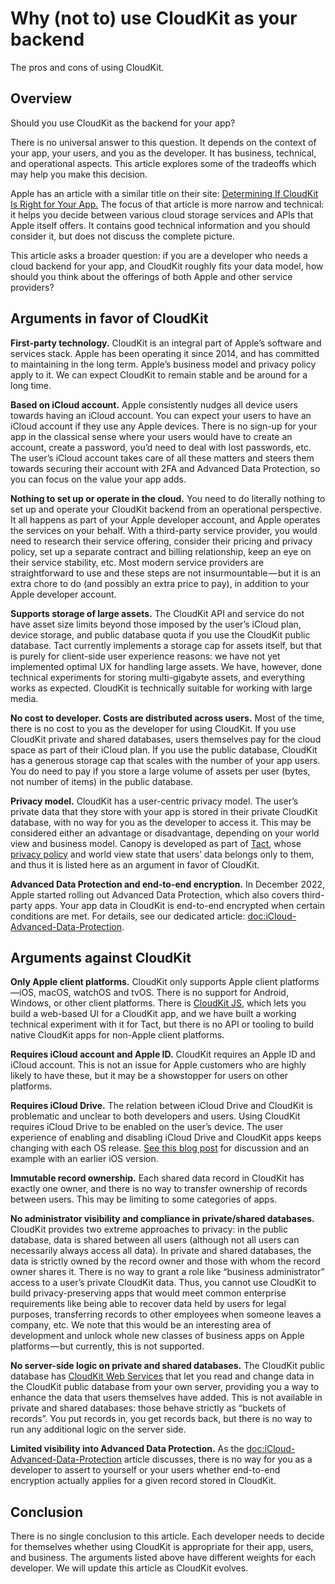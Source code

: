 # Why (not to) use CloudKit as your backend

The pros and cons of using CloudKit.

## Overview

Should you use CloudKit as the backend for your app?

There is no universal answer to this question. It depends on the context of your app, your users, and you as the developer. It has business, technical, and operational aspects. This article explores some of the tradeoffs which may help you make this decision.

Apple has an article with a similar title on their site: [Determining If CloudKit Is Right for Your App.](https://developer.apple.com/documentation/cloudkit/determining_if_cloudkit_is_right_for_your_app) The focus of that article is more narrow and technical: it helps you decide between various cloud storage services and APIs that Apple itself offers. It contains good technical information and you should consider it, but does not discuss the complete picture.

This article asks a broader question: if you are a developer who needs a cloud backend for your app, and CloudKit roughly fits your data model, how should you think about the offerings of both Apple and other service providers?

## Arguments in favor of CloudKit

**First-party technology.** CloudKit is an integral part of Apple’s software and services stack. Apple has been operating it since 2014, and has committed to maintaining in the long term. Apple’s business model and privacy policy apply to it. We can expect CloudKit to remain stable and be around for a long time.

**Based on iCloud account.** Apple consistently nudges all device users towards having an iCloud account. You can expect your users to have an iCloud account if they use any Apple devices. There is no sign-up for your app in the classical sense where your users would have to create an account, create a password, you’d need to deal with lost passwords, etc. The user’s iCloud account takes care of all these matters and steers them towards securing their account with 2FA and Advanced Data Protection, so you can focus on the value your app adds.

**Nothing to set up or operate in the cloud.** You need to do literally nothing to set up and operate your CloudKit backend from an operational perspective. It all happens as part of your Apple developer account, and Apple operates the services on your behalf. With a third-party service provider, you would need to research their service offering, consider their pricing and privacy policy, set up a separate contract and billing relationship, keep an eye on their service stability, etc. Most modern service providers are straightforward to use and these steps are not insurmountable — but it is an extra chore to do (and possibly an extra price to pay), in addition to your Apple developer account.

**Supports storage of large assets.** The CloudKit API and service do not have asset size limits beyond those imposed by the user’s iCloud plan, device storage, and public database quota if you use the CloudKit public database. Tact currently implements a storage cap for assets itself, but that is purely for client-side user experience reasons: we have not yet implemented optimal UX for handling large assets. We have, however, done technical experiments for storing multi-gigabyte assets, and everything works as expected. CloudKit is technically suitable for working with large media.

**No cost to developer. Costs are distributed across users.** Most of the time, there is no cost to you as the developer for using CloudKit. If you use CloudKit private and shared databases, users themselves pay for the cloud space as part of their iCloud plan. If you use the public database, CloudKit has a generous storage cap that scales with the number of your app users. You do need to pay if you store a large volume of assets per user (bytes, not number of items) in the public database.

**Privacy model.** CloudKit has a user-centric privacy model. The user’s private data that they store with your app is stored in their private CloudKit database, with no way for you as the developer to access it. This may be considered either an advantage or disadvantage, depending on your world view and business model. Canopy is developed as part of [Tact](https://justtact.com), whose [privacy policy](https://go.justtact.com/link/privacy) and world view state that users’ data belongs only to them, and thus it is listed here as an argument in favor of CloudKit.

**Advanced Data Protection and end-to-end encryption.** In December 2022, Apple started rolling out Advanced Data Protection, which also covers third-party apps. Your app data in CloudKit is end-to-end encrypted when certain conditions are met. For details, see our dedicated article: <doc:iCloud-Advanced-Data-Protection>.

## Arguments against CloudKit

**Only Apple client platforms.** CloudKit only supports Apple client platforms—iOS, macOS, watchOS and tvOS. There is no support for Android, Windows, or other client platforms. There is [CloudKit JS](https://developer.apple.com/documentation/cloudkitjs), which lets you build a web-based UI for a CloudKit app, and we have built a working technical experiment with it for Tact, but there is no API or tooling to build native CloudKit apps for non-Apple client platforms.

**Requires iCloud account and Apple ID.** CloudKit requires an Apple ID and iCloud account. This is not an issue for Apple customers who are highly likely to have these, but it may be a showstopper for users on other platforms.

**Requires iCloud Drive.** The relation between iCloud Drive and CloudKit is problematic and unclear to both developers and users. Using CloudKit requires iCloud Drive to be enabled on the user’s device. The user experience of enabling and disabling iCloud Drive and CloudKit apps keeps changing with each OS release. [See this blog post](https://blog.justtact.com/disabling-icloud-drive-should-not-disable-cloudkit-access/) for discussion and an example with an earlier iOS version.

**Immutable record ownership.** Each shared data record in CloudKit has exactly one owner, and there is no way to transfer ownership of records between users. This may be limiting to some categories of apps.

**No administrator visibility and compliance in private/shared databases.** CloudKit provides two extreme approaches to privacy: in the public database, data is shared between all users (although not all users can necessarily always access all data). In private and shared databases, the data is strictly owned by the record owner and those with whom the record owner shares it. There is no way to grant a role like “business administrator” access to a user’s private CloudKit data. Thus, you cannot use CloudKit to build privacy-preserving apps that would meet common enterprise requirements like being able to recover data held by users for legal purposes, transferring records to other employees when someone leaves a company, etc. We note that this would be an interesting area of development and unlock whole new classes of business apps on Apple platforms — but currently, this is not supported.

**No server-side logic on private and shared databases.** The CloudKit public database has [CloudKit Web Services](https://developer.apple.com/library/archive/documentation/DataManagement/Conceptual/CloudKitWebServicesReference/index.html#//apple_ref/doc/uid/TP40015240) that let you read and change data in the CloudKit public database from your own server, providing you a way to enhance the data that users themselves have added. This is not available in private and shared databases: those behave strictly as “buckets of records”. You put records in, you get records back, but there is no way to run any additional logic on the server side.

**Limited visibility into Advanced Data Protection.** As the <doc:iCloud-Advanced-Data-Protection> article discusses, there is no way for you as a developer to assert to yourself or your users whether end-to-end encryption actually applies for a given record stored in CloudKit.

## Conclusion

There is no single conclusion to this article. Each developer needs to decide for themselves whether using CloudKit is appropriate for their app, users, and business. The arguments listed above have different weights for each developer. We will update this article as CloudKit evolves.
